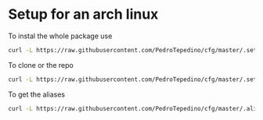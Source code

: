 # Setup for an arch linux 

To instal the whole package use 

```bash
curl -L https://raw.githubusercontent.com/PedroTepedino/cfg/master/.setup/setup.sh | sh 
```

To clone or the repo 

```bash
curl -L https://raw.githubusercontent.com/PedroTepedino/cfg/master/.setup/cfg.sh | sh 
```

To get the aliases 

```bash
curl -L https://raw.githubusercontent.com/PedroTepedino/cfg/master/.aliases | source 
```
